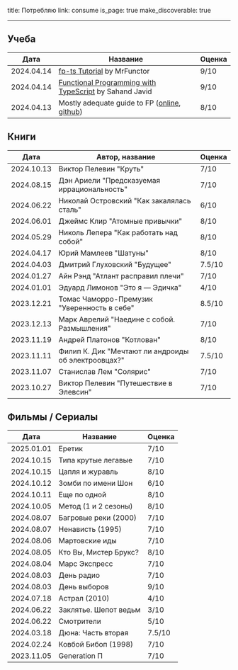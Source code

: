 title: Потребляю
link: consume
is_page: true
make_discoverable: true
___

## Учеба

| Дата | Название | Оценка |
| --- | ---| --- |
| 2024.04.14 | [fp-ts Tutorial](https://www.youtube.com/playlist?list=PLUMXrUa_EuePN94nJ2hAui5nWDj8RO3lH) by MrFunctor | 9/10 |
| 2024.04.14 | [Functional Programming with TypeScript](https://www.youtube.com/playlist?list=PLuPevXgCPUIMbCxBEnc1dNwboH6e2ImQo) by Sahand Javid | 9/10 |
| 2024.04.13 | Mostly adequate guide to FP ([online](https://mostly-adequate.gitbook.io/mostly-adequate-guide), [github](https://github.com/MostlyAdequate/mostly-adequate-guide)) | 8/10 |

## Книги

| Дата | Автор, название | Оценка |
| --- | ---| --- |
| 2024.10.13 | Виктор Пелевин "Круть" | 7/10 |
| 2024.08.15 | Дэн Ариели "Предсказуемая иррациональность" | 7/10 |
| 2024.06.22 | Николай Островский "Как закалялась сталь" | 6/10 |
| 2024.06.01 | Джеймс Клир "Атомные привычки" | 8/10 |
| 2024.05.29 | Николь Лепера "Как работать над собой" | 8/10 |
| 2024.04.17 | Юрий Мамлеев "Шатуны" | 8/10 |
| 2024.04.03 | Дмитрий Глуховский "Будущее" | 7.5/10 |
| 2024.01.27 | Айн Рэнд "Атлант расправил плечи" | 7/10 |
| 2024.01.01 | Эдуард Лимонов "Это я — Эдичка" | 4/10 |
| 2023.12.21 | Томас Чаморро-Премузик "Уверенность в себе" | 8.5/10 |
| 2023.12.13 | Марк Аврелий "Наедине с собой. Размышления" | 7/10 |
| 2023.11.19 | Андрей Платонов "Котлован" | 8/10 |
| 2023.11.11 | Филип К. Дик "Мечтают ли андроиды об электроовцах?" | 7.5/10 |
| 2023.11.07 | Станислав Лем "Солярис" | 7/10 |
| 2023.10.27 | Виктор Пелевин "Путешествие в Элевсин" | 7/10 |

## Фильмы / Сериалы

| Дата | Название | Оценка |
| --- | ---| --- |
| 2025.01.01 | Еретик | 7/10 |
| 2024.10.15 | Типа крутые легавые | 7/10 |
| 2024.10.15 | Цапля и журавль | 8/10 |
| 2024.10.12 | Зомби по имени Шон | 6/10 |
| 2024.10.11 | Еще по одной | 8/10 |
| 2024.10.05 | Метод (1 и 2 сезоны) | 8/10 |
| 2024.08.07 | Багровые реки (2000) | 7/10 |
| 2024.08.07 | Ненависть (1995) | 7/10 |
| 2024.08.06 | Мартовские иды | 7/10 |
| 2024.08.05 | Кто Вы, Мистер Брукс? | 8/10 |
| 2024.08.04 | Марс Экспресс | 7/10 |
| 2024.08.03 | День радио | 7/10 |
| 2024.08.03 | День выборов | 9/10 |
| 2024.07.18 | Астрал (2010) | 4/10 |
| 2024.06.22 | Заклятье. Шепот ведьм | 3/10 |
| 2024.06.22 | Смотрители | 5/10 |
| 2024.03.18 | Дюна: Часть вторая | 7.5/10 |
| 2024.02.24 | Ковбой Бибоп (1998) | 7/10 |
| 2023.11.05 | Generation П | 7/10 |
